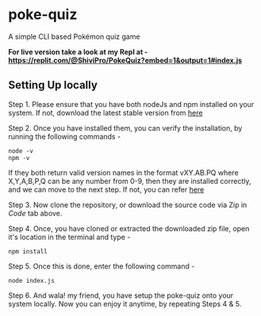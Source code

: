 # poke-quiz
A simple CLI based Pokémon quiz game

**For live version take a look at my Repl at - https://replit.com/@ShiviPro/PokeQuiz?embed=1&output=1#index.js**

## Setting Up locally

Step 1. Please ensure that you have both nodeJs and npm installed on your system. If not, download the latest stable version from [here](https://www.npmjs.com/get-npm)

Step 2. Once you have installed them, you can verify the installation, by running the following commands -
```
node -v
npm -v
```
If they both return valid version names in the format vXY.AB.PQ where X,Y,A,B,P,Q can be any number from 0-9, then they are installed correctly, and we can move to the next step. If not, you can refer [here](https://docs.npmjs.com/common-errors#broken-npm-installation)

Step 3. Now clone the repository, or download the source code via Zip in *Code* tab above.

Step 4. Once, you have cloned or extracted the downloaded zip file, open it's location in the terminal and type -
```
npm install
```

Step 5. Once this is done, enter the following command - 
```
node index.js
```

Step 6. And wala! my friend, you have setup the poke-quiz onto your system locally. Now you can enjoy it anytime, by repeating Steps 4 & 5.
